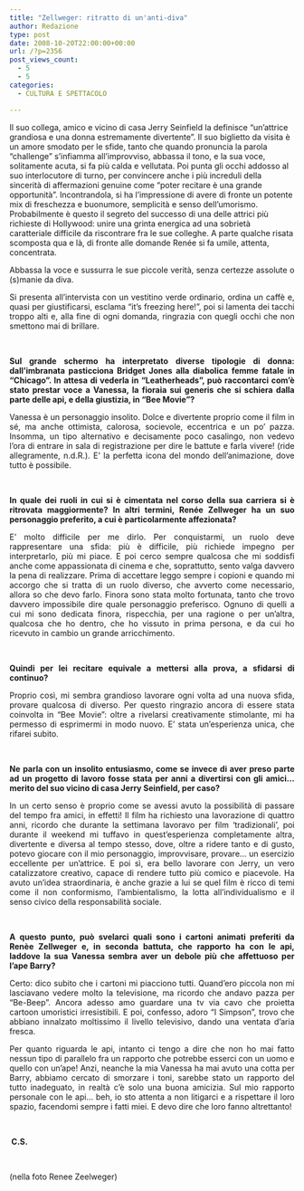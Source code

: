 ```yaml
---
title: "Zellweger: ritratto di un'anti-diva"
author: Redazione
type: post
date: 2008-10-20T22:00:00+00:00
url: /?p=2356
post_views_count:
  - 5
  - 5
categories:
  - CULTURA E SPETTACOLO

---
```

Il suo collega, amico e vicino di casa Jerry Seinfield la definisce &ldquo;un&rsquo;attrice grandiosa e una donna estremamente divertente&rdquo;. Il suo biglietto da visita &egrave; un amore smodato per le sfide, tanto che quando pronuncia la parola &ldquo;challenge&rdquo; s&rsquo;infiamma all&rsquo;improvviso, abbassa il tono, e la sua voce, solitamente acuta, si fa pi&ugrave; calda e vellutata. Poi punta gli occhi addosso al suo interlocutore di turno, per convincere anche i pi&ugrave; increduli della sincerit&agrave; di affermazioni genuine come &ldquo;poter recitare &egrave; una grande opportunit&agrave;&rdquo;. Incontrandola, si ha l&rsquo;impressione di avere di fronte un potente mix di freschezza e buonumore, semplicit&agrave; e senso dell&rsquo;umorismo. Probabilmente &egrave; questo il segreto del successo di una delle attrici pi&ugrave; richieste di Hollywood: unire una grinta energica ad una sobriet&agrave; caratteriale difficile da riscontrare fra le sue colleghe. A parte qualche risata scomposta qua e l&agrave;, di fronte alle domande Ren&eacute;e si fa umile, attenta, concentrata.

<p style="text&#45;align: justify" class="MsoNormal">
  Abbassa la voce e sussurra le sue piccole verit&agrave;, senza certezze assolute o (s)manie da diva.<span> </span>
</p>

<p style="text&#45;align: justify" class="MsoNormal">
  Si presenta all&rsquo;intervista con un vestitino verde ordinario, ordina un caff&egrave; e, quasi per giustificarsi, esclama &ldquo;it&rsquo;s freezing here!&rdquo;, poi si lamenta dei tacchi troppo alti<span> </span>e, alla fine di ogni domanda, ringrazia con quegli occhi che non smettono mai di brillare.
</p>

<p style="text&#45;align: justify" class="MsoNormal">
  &nbsp;
</p>

<p style="text&#45;align: justify" class="MsoNormal">
  <strong>Sul grande schermo ha interpretato diverse tipologie di donna: dall&rsquo;imbranata pasticciona Bridget Jones alla diabolica femme fatale in &ldquo;Chicago&rdquo;. In attesa di vederla in &ldquo;Leatherheads&rdquo;, pu&ograve; raccontarci com&rsquo;&egrave; stato prestar voce a Vanessa, la fioraia sui generis che si schiera dalla parte delle api, e della giustizia, in &ldquo;Bee Movie&rdquo;?</strong>
</p>

<p style="text&#45;align: justify" class="MsoNormal">
  Vanessa &egrave; un personaggio insolito. Dolce e divertente proprio come il film in s&eacute;, ma anche ottimista, calorosa, socievole, eccentrica e un po&rsquo; pazza. Insomma, un tipo alternativo e decisamente poco casalingo, non vedevo l&rsquo;ora di entrare in sala di registrazione per dire le battute e farla vivere! (ride allegramente, n.d.R.). E&rsquo; la perfetta icona del mondo dell&rsquo;animazione, dove tutto &egrave; possibile.
</p>

<p style="text&#45;align: justify" class="MsoNormal">
  &nbsp;
</p>

<p style="text&#45;align: justify" class="MsoNormal">
  <strong>In quale dei ruoli in cui si &egrave; cimentata nel corso della sua carriera si &egrave; ritrovata maggiormente? In altri termini, Ren&eacute;e Zellweger ha un suo personaggio preferito, a cui &egrave; particolarmente affezionata?</strong>
</p>

<p style="text&#45;align: justify" class="MsoNormal">
  E&rsquo; molto difficile per me dirlo. Per conquistarmi, un ruolo deve rappresentare una sfida: pi&ugrave; &egrave; difficile, pi&ugrave; richiede impegno per interpretarlo, pi&ugrave; mi piace. E poi cerco sempre qualcosa che mi soddisfi anche come appassionata di cinema e che, soprattutto, sento valga davvero la pena<span> </span>di realizzare. Prima di accettare leggo sempre i copioni e quando mi accorgo che si tratta di un ruolo diverso, che avverto come necessario, allora so che devo farlo. Finora sono stata molto fortunata, tanto che trovo davvero impossibile dire quale personaggio preferisco. Ognuno di quelli a cui mi sono dedicata finora, rispecchia, per una ragione o per un&rsquo;altra, qualcosa che ho dentro, che ho vissuto in prima persona, e da cui ho ricevuto in cambio un grande arricchimento.
</p>

<p style="text&#45;align: justify" class="MsoNormal">
  &nbsp;
</p>

<p style="text&#45;align: justify" class="MsoNormal">
  <strong>Quindi per lei recitare equivale a mettersi alla prova, a sfidarsi di continuo?</strong>
</p>

<p style="text&#45;align: justify" class="MsoNormal">
  Proprio cos&igrave;, mi sembra grandioso lavorare ogni volta ad una nuova sfida, provare qualcosa di diverso. Per questo ringrazio ancora di essere stata coinvolta in &ldquo;Bee Movie&rdquo;: oltre a rivelarsi creativamente stimolante, mi ha permesso di esprimermi in modo nuovo. E&rsquo; stata un&rsquo;esperienza unica, che rifarei subito.
</p>

<p style="text&#45;align: justify" class="MsoNormal">
  &nbsp;
</p>

<p style="text&#45;align: justify" class="MsoNormal">
  <strong>Ne parla con un insolito entusiasmo, come se invece di aver preso parte ad un progetto di lavoro fosse stata per anni a divertirsi con gli amici&hellip; merito del suo vicino di casa Jerry Seinfield, per caso?</strong>
</p>

<p style="text&#45;align: justify" class="MsoNormal">
  In un certo senso &egrave; proprio come se avessi avuto la possibilit&agrave; di passare del tempo fra amici, in effetti! Il film ha richiesto una lavorazione di quattro anni, ricordo che durante la settimana lavoravo per film &lsquo;tradizionali&rsquo;, poi durante il weekend mi tuffavo in quest&rsquo;esperienza completamente altra, divertente e diversa al tempo stesso, dove, oltre a ridere tanto e di gusto, potevo giocare con il mio personaggio, improvvisare, provare&#8230; un esercizio eccellente per un&rsquo;attrice. E poi s&igrave;, era bello lavorare con Jerry, un vero catalizzatore creativo, capace di rendere tutto pi&ugrave; comico e piacevole. Ha avuto un&rsquo;idea straordinaria, &egrave; anche grazie a lui se quel film &egrave; ricco di temi come il non conformismo, l&rsquo;ambientalismo, la lotta all&rsquo;individualismo e il senso civico della responsabilit&agrave; sociale.
</p>

<p style="text&#45;align: justify" class="MsoNormal">
  &nbsp;
</p>

<p style="text&#45;align: justify" class="MsoNormal">
  <strong>A questo punto, pu&ograve; svelarci quali sono i cartoni animati preferiti da Ren&egrave;e Zellweger e, in seconda battuta, che rapporto ha con le api, laddove la sua Vanessa sembra aver un debole pi&ugrave; che affettuoso per l&rsquo;ape Barry?</strong>
</p>

<p style="text&#45;align: justify" class="MsoNormal">
  Certo: dico subito che i cartoni mi piacciono tutti. Quand&rsquo;ero piccola non mi lasciavano vedere molto la televisione, ma ricordo che andavo pazza per &ldquo;Be&#45;Beep&rdquo;. Ancora adesso amo guardare una tv via cavo che proietta cartoon umoristici irresistibili. E poi, confesso, adoro &ldquo;I Simpson&rdquo;, trovo che abbiano innalzato moltissimo il livello televisivo, dando una ventata d&rsquo;aria fresca.
</p>

<p style="text&#45;align: justify" class="MsoNormal">
  Per quanto riguarda le api, intanto ci tengo a dire che non ho mai fatto nessun tipo di parallelo fra un rapporto che potrebbe esserci con un uomo e quello con un&rsquo;ape! Anzi, neanche la mia Vanessa ha mai avuto una cotta per Barry, abbiamo cercato di smorzare i toni, sarebbe stato un rapporto del tutto inadeguato, in realt&agrave; c&rsquo;&egrave; solo una buona amicizia. Sul mio rapporto personale con le api&hellip; beh, io sto attenta a non litigarci e a rispettare il loro spazio, facendomi sempre i fatti miei. E devo dire che loro fanno altrettanto!
</p>

<p style="text&#45;align: justify" class="MsoNormal">
  &nbsp;
</p>

<p style="text&#45;align: justify" class="MsoNormal">
  <strong>&nbsp;C.S.</strong>
</p>

<p style="text&#45;align: justify" class="MsoNormal">
  &nbsp;
</p>

<p style="text&#45;align: justify" class="MsoNormal">
  (nella foto Renee Zeelweger)
</p>